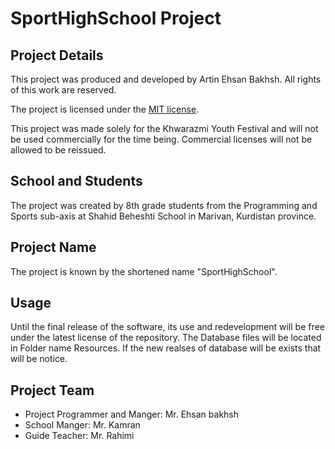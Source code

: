 # SportHighSchool Project

## Project Details

This project was produced and developed by Artin Ehsan Bakhsh. All rights of this work are reserved.

The project is licensed under the [MIT license](https://opensource.org/licenses/MIT).

This project was made solely for the Khwarazmi Youth Festival and will not be used commercially for the time being. Commercial licenses will not be allowed to be reissued.

## School and Students

The project was created by 8th grade students from the Programming and Sports sub-axis at Shahid Beheshti School in Marivan, Kurdistan province.

## Project Name

The project is known by the shortened name "SportHighSchool".

## Usage

Until the final release of the software, its use and redevelopment will be free under the latest license of the repository.
The Database files will be located in Folder name Resources. If the new realses of database will be exists that will be notice.

## Project Team

- Project Programmer and Manger: Mr. Ehsan bakhsh
- School Manger: Mr. Kamran
- Guide Teacher: Mr. Rahimi